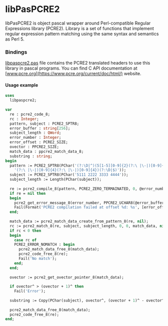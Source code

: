 # libPasPCRE2
libPasPCRE2 is object pascal wrapper around Perl-compatible Regular Expressions library (PCRE2). Library is a set of functions that implement regular expression pattern matching using the same syntax and semantics as Perl 5.

### Bindings

[libpaspcre2.pas](https://github.com/isemenkov/libpaspcre2/blob/master/source/libpaspcre2.pas) file contains the PCRE2 translated headers to use this library in pascal programs. You can find C API documentation at [www.pcre.org](https://www.pcre.org/current/doc/html/) website.

#### Usage example

```pascal
uses
  libpaspcre2;
  
var
  re : pcre2_code_8;
  rc : Integer;
  pattern, subject : PCRE2_SPTR8;
  error_buffer : string[256];
  subject_length : QWord;
  error_number : Integer;
  error_offset : PCRE2_SIZE;
  ovector : PPCRE2_SIZE;
  match_data : ppcre2_match_data_8;
  substring : string;
begin
  pattern := PCRE2_SPTR8(PChar('(?:\D|^)(5[1-5][0-9]{2}(?:\ |\-|)[0-9]{4}'+
    '(?:\ |\-|)[0-9]{4}(?:\ |\-|)[0-9]{4})(?:\D|$)'));
  subject := PCRE2_SPTR8(PChar('5111 2222 3333 4444'));
  subject_length := Length(PChar(subject));
  
  re := pcre2_compile_8(pattern, PCRE2_ZERO_TERMAINATED, 0, @error_number, @error_offset, nil);
  if re = nil then
  begin
    pcre2_get_error_message_8(error_number, PPCRE2_UCHAR8(@error_buffer[0]), 256);
    Fail(Format('PCRE2 compilation failed at offset %d: %s', [error_offset, error_buffer]));
  end;
  
  match_data := pcre2_match_data_create_from_pattern_8(re, nil);
  rc := pcre2_match_8(re, subject, subject_length, 0, 0, match_data, nil);
  if rc < 0 then
  begin
    case rc of
    PCRE2_ERROR_NOMATCH : begin
      pcre2_match_data_free_8(match_data);
      pcre2_code_free_8(re);
      Fail('No match');
    end;
  end;
  
  ovector := pcre2_get_ovector_pointer_8(match_data);
  
  if ovector^ > (ovector + 1)^ then
    Fail('Error');
    
  substring := Copy(PChar(subject), ovector^, (ovector + 1)^ - ovector^);
  
  pcre2_match_data_free_8(match_data);
  pcre2_code_free_8(re);
end;
```

